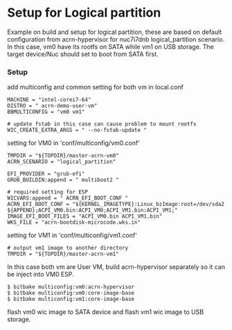# Setup for Logical partition

Example on build and setup for logical partition, these are based on default configuration from acrn-hypervisor for nuc7i7dnb logical_partition scenario. In this case, vm0 have its rootfs on SATA while vm1 on USB storage. The target device/Nuc should set to boot from SATA first.

### Setup
add multiconfig and common setting for both vm in local.conf
```
MACHINE = "intel-corei7-64"
DISTRO = " acrn-demo-user-vm"
BBMULTICONFIG = "vm0 vm1"

# update fstab in this case can cause problem to mount rootfs
WIC_CREATE_EXTRA_ARGS = " --no-fstab-update "
```

setting for VM0 in 'conf/multiconfig/vm0.conf'
```
TMPDIR = "${TOPDIR}/master-acrn-vm0"
ACRN_SCENARIO = "logical_partition"

EFI_PROVIDER = "grub-efi"
GRUB_BUILDIN:append = " multiboot2 "

# required setting for ESP
WICVARS:append = " ACRN_EFI_BOOT_CONF "
ACRN_EFI_BOOT_CONF = "${KERNEL_IMAGETYPE}:Linux_bzImage:root=/dev/sda2 ${APPEND};ACPI_VM0.bin:ACPI_VM0;ACPI_VM1.bin:ACPI_VM1;"
IMAGE_EFI_BOOT_FILES = "ACPI_VM0.bin ACPI_VM1.bin"
WKS_FILE = "acrn-bootdisk-microcode.wks.in"
```

setting for VM1 in 'conf/multiconfig/vm1.conf'
```
# output vm1 image to another directory
TMPDIR = "${TOPDIR}/master-acrn-vm1"
```

In this case both vm are User VM, build acrn-hypervisor separately so it can be inject into VM0 ESP.
```
$ bitbake multiconfig:vm0:acrn-hypervisor
$ bitbake multiconfig:vm0:core-image-base
$ bitbake multiconfig:vm1:core-image-base
```

flash vm0 wic image to SATA device and flash vm1 wic image to USB storage.
